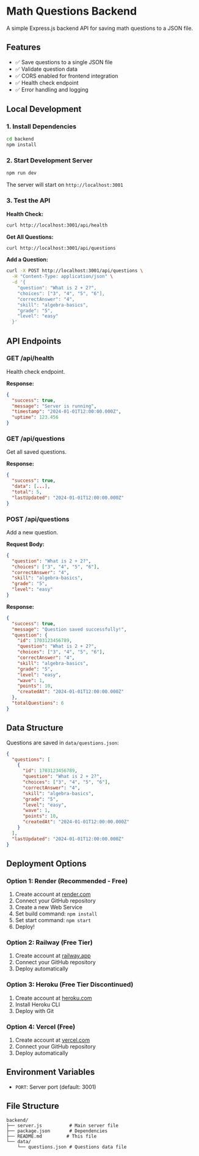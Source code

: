 # Math Questions Backend

A simple Express.js backend API for saving math questions to a JSON file.

## Features

- ✅ Save questions to a single JSON file
- ✅ Validate question data
- ✅ CORS enabled for frontend integration
- ✅ Health check endpoint
- ✅ Error handling and logging

## Local Development

### 1. Install Dependencies

```bash
cd backend
npm install
```

### 2. Start Development Server

```bash
npm run dev
```

The server will start on `http://localhost:3001`

### 3. Test the API

**Health Check:**

```bash
curl http://localhost:3001/api/health
```

**Get All Questions:**

```bash
curl http://localhost:3001/api/questions
```

**Add a Question:**

```bash
curl -X POST http://localhost:3001/api/questions \
  -H "Content-Type: application/json" \
  -d '{
    "question": "What is 2 + 2?",
    "choices": ["3", "4", "5", "6"],
    "correctAnswer": "4",
    "skill": "algebra-basics",
    "grade": "5",
    "level": "easy"
  }'
```

## API Endpoints

### GET /api/health

Health check endpoint.

**Response:**

```json
{
  "success": true,
  "message": "Server is running",
  "timestamp": "2024-01-01T12:00:00.000Z",
  "uptime": 123.456
}
```

### GET /api/questions

Get all saved questions.

**Response:**

```json
{
  "success": true,
  "data": [...],
  "total": 5,
  "lastUpdated": "2024-01-01T12:00:00.000Z"
}
```

### POST /api/questions

Add a new question.

**Request Body:**

```json
{
  "question": "What is 2 + 2?",
  "choices": ["3", "4", "5", "6"],
  "correctAnswer": "4",
  "skill": "algebra-basics",
  "grade": "5",
  "level": "easy"
}
```

**Response:**

```json
{
  "success": true,
  "message": "Question saved successfully!",
  "question": {
    "id": 1703123456789,
    "question": "What is 2 + 2?",
    "choices": ["3", "4", "5", "6"],
    "correctAnswer": "4",
    "skill": "algebra-basics",
    "grade": "5",
    "level": "easy",
    "wave": 1,
    "points": 10,
    "createdAt": "2024-01-01T12:00:00.000Z"
  },
  "totalQuestions": 6
}
```

## Data Structure

Questions are saved in `data/questions.json`:

```json
{
  "questions": [
    {
      "id": 1703123456789,
      "question": "What is 2 + 2?",
      "choices": ["3", "4", "5", "6"],
      "correctAnswer": "4",
      "skill": "algebra-basics",
      "grade": "5",
      "level": "easy",
      "wave": 1,
      "points": 10,
      "createdAt": "2024-01-01T12:00:00.000Z"
    }
  ],
  "lastUpdated": "2024-01-01T12:00:00.000Z"
}
```

## Deployment Options

### Option 1: Render (Recommended - Free)

1. Create account at [render.com](https://render.com)
2. Connect your GitHub repository
3. Create a new Web Service
4. Set build command: `npm install`
5. Set start command: `npm start`
6. Deploy!

### Option 2: Railway (Free Tier)

1. Create account at [railway.app](https://railway.app)
2. Connect your GitHub repository
3. Deploy automatically

### Option 3: Heroku (Free Tier Discontinued)

1. Create account at [heroku.com](https://heroku.com)
2. Install Heroku CLI
3. Deploy with Git

### Option 4: Vercel (Free)

1. Create account at [vercel.com](https://vercel.com)
2. Connect your GitHub repository
3. Deploy automatically

## Environment Variables

- `PORT`: Server port (default: 3001)

## File Structure

```
backend/
├── server.js          # Main server file
├── package.json       # Dependencies
├── README.md         # This file
└── data/
    └── questions.json # Questions data file
```
